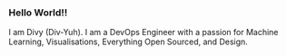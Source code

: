 ### Hello World!! 

I am Divy (Div-Yuh). I am a DevOps Engineer with a passion for Machine Learning, Visualisations, Everything Open Sourced, and Design.
